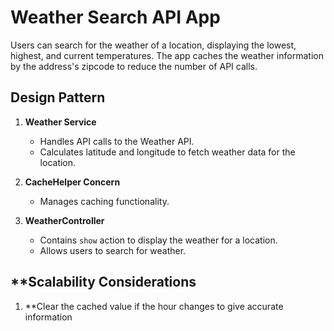 # Weather Search API App

Users can search for the weather of a location, displaying the lowest, highest, and current temperatures. The app caches the weather information by the address's zipcode to reduce the number of API calls.

## **Design Pattern**
1. **Weather Service**  
   - Handles API calls to the Weather API.  
   - Calculates latitude and longitude to fetch weather data for the location.

2. **CacheHelper Concern**  
   - Manages caching functionality.

3. **WeatherController**  
   - Contains `show` action to display the weather for a location.  
   - Allows users to search for weather.

## **Scalability Considerations
1.  **Clear the cached value if the hour changes to give accurate information
